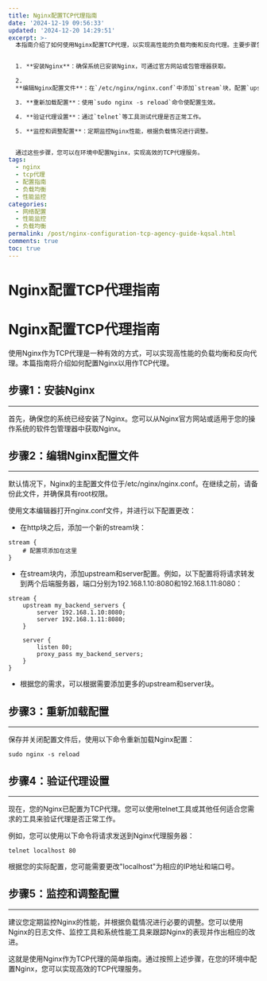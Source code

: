 ```yaml
---
title: Nginx配置TCP代理指南
date: '2024-12-19 09:56:33'
updated: '2024-12-20 14:29:51'
excerpt: >-
  本指南介绍了如何使用Nginx配置TCP代理，以实现高性能的负载均衡和反向代理。主要步骤包括：


  1. **安装Nginx**：确保系统已安装Nginx，可通过官方网站或包管理器获取。

  2.
  **编辑Nginx配置文件**：在`/etc/nginx/nginx.conf`中添加`stream`块，配置`upstream`和`server`，将请求转发到后端服务器。

  3. **重新加载配置**：使用`sudo nginx -s reload`命令使配置生效。

  4. **验证代理设置**：通过`telnet`等工具测试代理是否正常工作。

  5. **监控和调整配置**：定期监控Nginx性能，根据负载情况进行调整。


  通过这些步骤，您可以在环境中配置Nginx，实现高效的TCP代理服务。
tags:
  - nginx
  - tcp代理
  - 配置指南
  - 负载均衡
  - 性能监控
categories:
  - 网络配置
  - 性能监控
  - 负载均衡
permalink: /post/nginx-configuration-tcp-agency-guide-kqsal.html
comments: true
toc: true
---
```


# Nginx配置TCP代理指南

# Nginx配置TCP代理指南

使用Nginx作为TCP代理是一种有效的方式，可以实现高性能的负载均衡和反向代理。本篇指南将介绍如何配置Nginx以用作TCP代理。

## 步骤1：安装Nginx

---

首先，确保您的系统已经安装了Nginx。您可以从Nginx官方网站或适用于您的操作系统的软件包管理器中获取Nginx。

## 步骤2：编辑Nginx配置文件

---

默认情况下，Nginx的主配置文件位于/etc/nginx/nginx.conf。在继续之前，请备份此文件，并确保具有root权限。

使用文本编辑器打开nginx.conf文件，并进行以下配置更改：

* 在http块之后，添加一个新的stream块：

```
stream {
    # 配置项添加在这里
}
```

* 在stream块内，添加upstream和server配置。例如，以下配置将将请求转发到两个后端服务器，端口分别为192.168.1.10:8080和192.168.1.11:8080：

```
stream {
    upstream my_backend_servers {
        server 192.168.1.10:8080;
        server 192.168.1.11:8080;
    }

    server {
        listen 80;
        proxy_pass my_backend_servers;
    }
}
```

* 根据您的需求，可以根据需要添加更多的upstream和server块。

## 步骤3：重新加载配置

---

保存并关闭配置文件后，使用以下命令重新加载Nginx配置：

```
sudo nginx -s reload
```

## 步骤4：验证代理设置

---

现在，您的Nginx已配置为TCP代理。您可以使用telnet工具或其他任何适合您需求的工具来验证代理是否正常工作。

例如，您可以使用以下命令将请求发送到Nginx代理服务器：

```
telnet localhost 80
```

根据您的实际配置，您可能需要更改"localhost"为相应的IP地址和端口号。

## 步骤5：监控和调整配置

---

建议您定期监控Nginx的性能，并根据负载情况进行必要的调整。您可以使用Nginx的日志文件、监控工具和系统性能工具来跟踪Nginx的表现并作出相应的改进。

这就是使用Nginx作为TCP代理的简单指南。通过按照上述步骤，在您的环境中配置Nginx，您可以实现高效的TCP代理服务。
